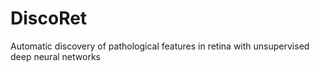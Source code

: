 # DiscoRet
Automatic discovery of pathological features in retina with unsupervised deep neural networks
